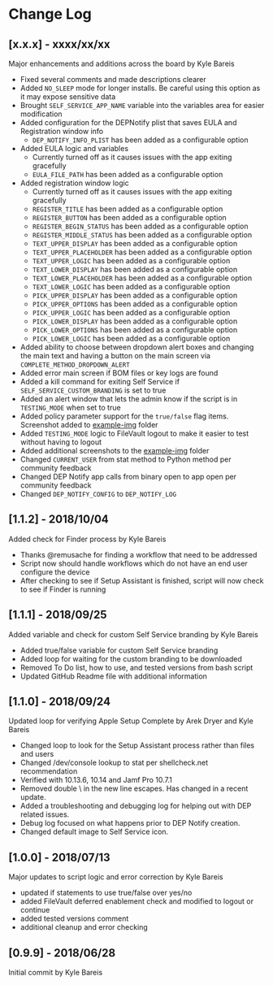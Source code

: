 # Change Log

## [x.x.x] - xxxx/xx/xx

Major enhancements and additions across the board by Kyle Bareis

* Fixed several comments and made descriptions clearer
* Added `NO_SLEEP` mode for longer installs. Be careful using this option as it may expose sensitive data
* Brought `SELF_SERVICE_APP_NAME` variable into the variables area for easier modification
* Added configuration for the DEPNotify plist that saves EULA and Registration window info
  * `DEP_NOTIFY_INFO_PLIST` has been added as a configurable option
* Added EULA logic and variables
  * Currently turned off as it causes issues with the app exiting gracefully
  * `EULA_FILE_PATH` has been added as a configurable option
* Added registration window logic
  * Currently turned off as it causes issues with the app exiting gracefully
  * `REGISTER_TITLE` has been added as a configurable option
  * `REGISTER_BUTTON` has been added as a configurable option
  * `REGISTER_BEGIN_STATUS` has been added as a configurable option
  * `REGISTER_MIDDLE_STATUS` has been added as a configurable option
  * `TEXT_UPPER_DISPLAY` has been added as a configurable option
  * `TEXT_UPPER_PLACEHOLDER` has been added as a configurable option
  * `TEXT_UPPER_LOGIC` has been added as a configurable option
  * `TEXT_LOWER_DISPLAY` has been added as a configurable option
  * `TEXT_LOWER_PLACEHOLDER` has been added as a configurable option
  * `TEXT_LOWER_LOGIC` has been added as a configurable option
  * `PICK_UPPER_DISPLAY` has been added as a configurable option
  * `PICK_UPPER_OPTIONS` has been added as a configurable option
  * `PICK_UPPER_LOGIC` has been added as a configurable option
  * `PICK_LOWER_DISPLAY` has been added as a configurable option
  * `PICK_LOWER_OPTIONS` has been added as a configurable option
  * `PICK_LOWER_LOGIC` has been added as a configurable option
* Added ability to choose between dropdown alert boxes and changing the main text and having a button on the main screen via `COMPLETE_METHOD_DROPDOWN_ALERT`
* Added error main screen if BOM files or key logs are found
* Added a kill command for exiting Self Service if `SELF_SERVICE_CUSTOM_BRANDING` is set to true
* Added an alert window that lets the admin know if the script is in `TESTING_MODE` when set to true
* Added policy parameter support for the `true/false` flag items. Screenshot added to [example-img](example-img) folder
* Added `TESTING_MODE` logic to FileVault logout to make it easier to test without having to logout
* Added additional screenshots to the [example-img](example-img) folder
* Changed `CURRENT_USER` from stat method to Python method per community feedback
* Changed DEP Notify app calls from binary open to app open per community feedback
* Changed `DEP_NOTIFY_CONFIG` to `DEP_NOTIFY_LOG`

## [1.1.2] - 2018/10/04

Added check for Finder process by Kyle Bareis

* Thanks @remusache for finding a workflow that need to be addressed
* Script now should handle workflows which do not have an end user configure the device
* After checking to see if Setup Assistant is finished, script will now check to see if Finder is running

## [1.1.1] - 2018/09/25

Added variable and check for custom Self Service branding by Kyle Bareis

* Added true/false variable for custom Self Service branding
* Added loop for waiting for the custom branding to be downloaded
* Removed To Do list, how to use, and tested versions from bash script
* Updated GitHub Readme file with additional information

## [1.1.0] - 2018/09/24

Updated loop for verifying Apple Setup Complete by Arek Dryer and Kyle Bareis

* Changed loop to look for the Setup Assistant process rather than files and users
* Changed /dev/console lookup to stat per shellcheck.net recommendation
* Verified with 10.13.6, 10.14 and Jamf Pro 10.7.1
* Removed double \\ in the new line escapes. Has changed in a recent update.
* Added a troubleshooting and debugging log for helping out with DEP related issues.
* Debug log focused on what happens prior to DEP Notify creation.
* Changed default image to Self Service icon.

## [1.0.0] - 2018/07/13

Major updates to script logic and error correction by Kyle Bareis

* updated if statements to use true/false over yes/no
* added FileVault deferred enablement check and modified to logout or continue
* added tested versions comment
* additional cleanup and error checking

## [0.9.9] - 2018/06/28

Initial commit by Kyle Bareis

